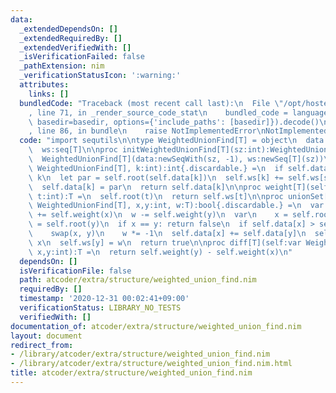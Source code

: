 ```yaml
---
data:
  _extendedDependsOn: []
  _extendedRequiredBy: []
  _extendedVerifiedWith: []
  _isVerificationFailed: false
  _pathExtension: nim
  _verificationStatusIcon: ':warning:'
  attributes:
    links: []
  bundledCode: "Traceback (most recent call last):\n  File \"/opt/hostedtoolcache/Python/3.10.7/x64/lib/python3.10/site-packages/onlinejudge_verify/documentation/build.py\"\
    , line 71, in _render_source_code_stat\n    bundled_code = language.bundle(stat.path,\
    \ basedir=basedir, options={'include_paths': [basedir]}).decode()\n  File \"/opt/hostedtoolcache/Python/3.10.7/x64/lib/python3.10/site-packages/onlinejudge_verify/languages/nim.py\"\
    , line 86, in bundle\n    raise NotImplementedError\nNotImplementedError\n"
  code: "import sequtils\n\ntype WeightedUnionFind[T] = object\n  data:seq[int]\n\
    \  ws:seq[T]\n\nproc initWeightedUnionFind[T](sz:int):WeightedUnionFind[T] =\n\
    \  WeightedUnionFind[T](data:newSeqWith(sz, -1), ws:newSeq[T](sz))\n\nproc root[T](self:var\
    \ WeightedUnionFind[T], k:int):int{.discardable.} =\n  if self.data[k] < 0: return\
    \ k\n  let par = self.root(self.data[k])\n  self.ws[k] += self.ws[self.data[k]]\n\
    \  self.data[k] = par\n  return self.data[k]\n\nproc weight[T](self:var WeightedUnionFind[T],\
    \ t:int):T =\n  self.root(t)\n  return self.ws[t]\n\nproc unionSet[T](self:var\
    \ WeightedUnionFind[T], x,y:int, w:T):bool{.discardable.} =\n  var w = w\n  w\
    \ += self.weight(x)\n  w -= self.weight(y)\n  var\n    x = self.root(x)\n    y\
    \ = self.root(y)\n  if x == y: return false\n  if self.data[x] > self.data[y]:\n\
    \    swap(x, y)\n    w *= -1\n  self.data[x] += self.data[y]\n  self.data[y] =\
    \ x\n  self.ws[y] = w\n  return true\n\nproc diff[T](self:var WeightedUnionFind[T],\
    \ x,y:int):T =\n  return self.weight(y) - self.weight(x)\n"
  dependsOn: []
  isVerificationFile: false
  path: atcoder/extra/structure/weighted_union_find.nim
  requiredBy: []
  timestamp: '2020-12-31 00:02:41+09:00'
  verificationStatus: LIBRARY_NO_TESTS
  verifiedWith: []
documentation_of: atcoder/extra/structure/weighted_union_find.nim
layout: document
redirect_from:
- /library/atcoder/extra/structure/weighted_union_find.nim
- /library/atcoder/extra/structure/weighted_union_find.nim.html
title: atcoder/extra/structure/weighted_union_find.nim
---
```

